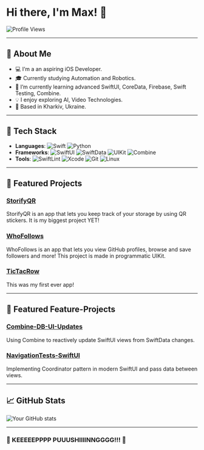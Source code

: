 # Hi there, I'm Max! 👋

![Profile Views](https://komarev.com/ghpvc/?username=killlilwinters&style=flat-square&color=blue)

---

## 🚀 About Me
- 💻 I’m a an aspiring iOS Developer.
- 🎓 Currently studying Automation and Robotics.
- 🌱 I’m currently learning advanced SwiftUI, CoreData, Firebase, Swift Testing, Combine.
- 💡 I enjoy exploring AI, Video Technologies.
- 📍 Based in Kharkiv, Ukraine.

---

## 🔧 Tech Stack
- **Languages**: ![Swift](https://img.shields.io/badge/-Swift-FA7343?style=flat-square&logo=swift&logoColor=white) ![Python](https://img.shields.io/badge/-Python-3776AB?style=flat-square&logo=python&logoColor=white)  
- **Frameworks**: ![SwiftUI](https://img.shields.io/badge/-SwiftUI-0078D7?style=flat-square&logo=swift&logoColor=white) ![SwiftData](https://img.shields.io/badge/-SwiftData-FA7343?style=flat-square&logo=swift&logoColor=white) ![UIKit](https://img.shields.io/badge/-UIKit-2396F3?style=flat-square&logo=swift&logoColor=white)  ![Combine](https://img.shields.io/badge/-Combine-FA7343?style=flat-square&logo=swift&logoColor=white)  
- **Tools**: ![SwiftLint](https://img.shields.io/badge/-SwiftLint-0096D6?style=flat-square&logo=swift&logoColor=white) ![Xcode](https://img.shields.io/badge/-Xcode-1575F9?style=flat-square&logo=xcode&logoColor=white) ![Git](https://img.shields.io/badge/-Git-F05032?style=flat-square&logo=git&logoColor=white) ![Linux](https://img.shields.io/badge/-Linux-FCC624?style=flat-square&logo=linux&logoColor=black)

---

## 🌟 Featured Projects
### [StorifyQR](https://github.com/killlilwinters/StorifyQR)
StorifyQR is an app that lets you keep track of your storage by using QR stickers.
It is my biggest project YET!

### [WhoFollows](https://github.com/killlilwinters/WhoFollows)
WhoFollows is an app that lets you view GitHub profiles, browse and save followers and more!
This project is made in programmatic UIKit.

### [TicTacRow](https://github.com/killlilwinters/TicTacRow)
This was my first ever app!

---

## 📃 Featured Feature-Projects
### [Combine-DB-UI-Updates](https://github.com/killlilwinters/Combine-DB-UI-Updates)
Using Combine to reactively update SwiftUI views from SwiftData changes.

### [NavigationTests-SwiftUI](https://github.com/killlilwinters/NavigationTests-SwiftUI)
Implementing Coordinator pattern in modern SwiftUI and pass data between views.

---

## 📈 GitHub Stats
![Your GitHub stats](https://github-readme-stats.vercel.app/api?username=killlilwinters&show_icons=true&theme=radical)

---

### 💨 KEEEEEPPPP PUUUSHIIIINNGGGG!!! 💨
